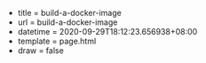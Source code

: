  - title = build-a-docker-image
 - url = build-a-docker-image
 - datetime = 2020-09-29T18:12:23.656938+08:00
 - template = page.html
 - draw = false

